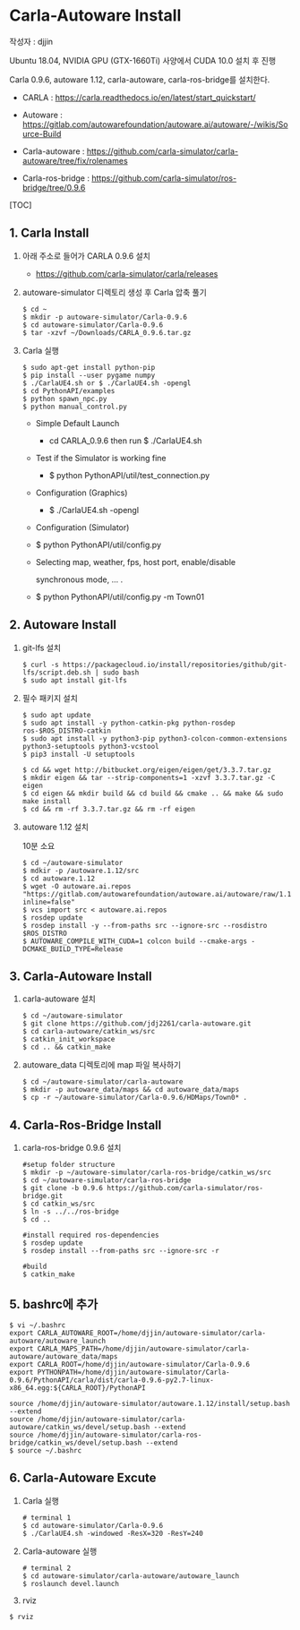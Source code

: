 # Carla-Autoware Install

작성자 : djjin

Ubuntu 18.04, NVIDIA GPU (GTX-1660Ti) 사양에서 CUDA 10.0 설치 후 진행 

Carla 0.9.6, autoware 1.12, carla-autoware, carla-ros-bridge를 설치한다.

- CARLA : https://carla.readthedocs.io/en/latest/start_quickstart/

- Autoware : https://gitlab.com/autowarefoundation/autoware.ai/autoware/-/wikis/Source-Build

- Carla-autoware : https://github.com/carla-simulator/carla-autoware/tree/fix/rolenames

- Carla-ros-bridge : https://github.com/carla-simulator/ros-bridge/tree/0.9.6

  

[TOC]

## 1. Carla Install

1. 아래 주소로 들어가 CARLA 0.9.6 설치

   - https://github.com/carla-simulator/carla/releases

2. autoware-simulator 디렉토리 생성 후 Carla 압축 풀기

   ~~~
   $ cd ~
   $ mkdir -p autoware-simulator/Carla-0.9.6
   $ cd autoware-simulator/Carla-0.9.6
   $ tar -xzvf ~/Downloads/CARLA_0.9.6.tar.gz
   ~~~

3. Carla 실행

   ~~~
   $ sudo apt-get install python-pip
   $ pip install --user pygame numpy
   $ ./CarlaUE4.sh or $ ./CarlaUE4.sh -opengl
   $ cd PythonAPI/examples
   $ python spawn_npc.py
   $ python manual_control.py
   ~~~

   

   - Simple Default Launch

     -  cd CARLA_0.9.6 then run $ ./CarlaUE4.sh

   - Test if the Simulator is working fine

     - $ python PythonAPI/util/test_connection.py

   - Configuration (Graphics)

     - $ ./CarlaUE4.sh -opengl

   -  Configuration (Simulator)

     - $ python PythonAPI/util/config.py

     - Selecting map, weather, fps, host port, enable/disable

       synchronous mode, ... .

     - $ python PythonAPI/util/config.py -m Town01

     

## 2. Autoware Install

1. git-lfs 설치

   ~~~
   $ curl -s https://packagecloud.io/install/repositories/github/git-lfs/script.deb.sh | sudo bash
   $ sudo apt install git-lfs
   ~~~

2. 필수 패키지 설치

   ~~~
   $ sudo apt update
   $ sudo apt install -y python-catkin-pkg python-rosdep ros-$ROS_DISTRO-catkin
   $ sudo apt install -y python3-pip python3-colcon-common-extensions python3-setuptools python3-vcstool
   $ pip3 install -U setuptools
   ~~~

   ~~~
   $ cd && wget http://bitbucket.org/eigen/eigen/get/3.3.7.tar.gz
   $ mkdir eigen && tar --strip-components=1 -xzvf 3.3.7.tar.gz -C eigen 
   $ cd eigen && mkdir build && cd build && cmake .. && make && sudo make install
   $ cd && rm -rf 3.3.7.tar.gz && rm -rf eigen 
   ~~~

3. autoware 1.12 설치

   10분 소요

   ~~~
   $ cd ~/autoware-simulator
   $ mdkir -p /autoware.1.12/src
   $ cd autoware.1.12
   $ wget -O autoware.ai.repos "https://gitlab.com/autowarefoundation/autoware.ai/autoware/raw/1.12.0/autoware.ai.repos?inline=false"
   $ vcs import src < autoware.ai.repos
   $ rosdep update
   $ rosdep install -y --from-paths src --ignore-src --rosdistro $ROS_DISTRO
   $ AUTOWARE_COMPILE_WITH_CUDA=1 colcon build --cmake-args -DCMAKE_BUILD_TYPE=Release
   ~~~

   

## 3. Carla-Autoware Install

1. carla-autoware 설치

   ~~~
   $ cd ~/autoware-simulator
   $ git clone https://github.com/jdj2261/carla-autoware.git
   $ cd carla-autoware/catkin_ws/src
   $ catkin_init_workspace
   $ cd .. && catkin_make
   ~~~

2. autoware_data 디렉토리에 map 파일 복사하기

   ~~~
   $ cd ~/autoware-simulator/carla-autoware
   $ mkdir -p autoware_data/maps && cd autoware_data/maps
   $ cp -r ~/autoware-simulator/Carla-0.9.6/HDMaps/Town0* .
   ~~~

   

## 4. Carla-Ros-Bridge Install

1. carla-ros-bridge 0.9.6 설치

   ~~~
   #setup folder structure
   $ mkdir -p ~/autoware-simulator/carla-ros-bridge/catkin_ws/src
   $ cd ~/autoware-simulator/carla-ros-bridge
   $ git clone -b 0.9.6 https://github.com/carla-simulator/ros-bridge.git
   $ cd catkin_ws/src
   $ ln -s ../../ros-bridge
   $ cd ..
   
   #install required ros-dependencies
   $ rosdep update
   $ rosdep install --from-paths src --ignore-src -r
   
   #build
   $ catkin_make
   ~~~

   

## 5. bashrc에 추가

~~~
$ vi ~/.bashrc
export CARLA_AUTOWARE_ROOT=/home/djjin/autoware-simulator/carla-autoware/autoware_launch
export CARLA_MAPS_PATH=/home/djjin/autoware-simulator/carla-autoware/autoware_data/maps
export CARLA_ROOT=/home/djjin/autoware-simulator/Carla-0.9.6
export PYTHONPATH=/home/djjin/autoware-simulator/Carla-0.9.6/PythonAPI/carla/dist/carla-0.9.6-py2.7-linux-x86_64.egg:${CARLA_ROOT}/PythonAPI

source /home/djjin/autoware-simulator/autoware.1.12/install/setup.bash --extend
source /home/djjin/autoware-simulator/carla-autoware/catkin_ws/devel/setup.bash --extend
source /home/djjin/autoware-simulator/carla-ros-bridge/catkin_ws/devel/setup.bash --extend
$ source ~/.bashrc
~~~



## 6. Carla-Autoware Excute

1. Carla 실행

   ~~~
   # terminal 1
   $ cd autoware-simulator/Carla-0.9.6
   $ ./CarlaUE4.sh -windowed -ResX=320 -ResY=240
   ~~~

2. Carla-autoware 실행

   ~~~
   # terminal 2
   $ cd autoware-simulator/carla-autoware/autoware_launch
   $ roslaunch devel.launch
   ~~~

3.  rviz

   ~~~
   $ rviz
   ~~~

   

